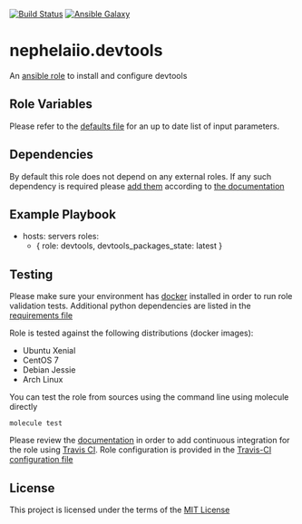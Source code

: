 [![Build Status](https://travis-ci.org/nephelaiio/ansible-role-devtools.svg?branch=master)](https://travis-ci.org/nephelaiio/ansible-role-devtools)
[![Ansible Galaxy](http://img.shields.io/badge/ansible--galaxy-systemd--service-blue.svg)](https://galaxy.ansible.com/nephelaiio/devtools/)

nephelaiio.devtools
=========

An [ansible role](https://galaxy.ansible.com/nephelaiio/devtools) to install and configure devtools

Role Variables
--------------

Please refer to the [defaults file](/defaults/main.yml) for an up to date list of input parameters.

Dependencies
------------

By default this role does not depend on any external roles. If any such dependency is required please [add them](/meta/main.yml) according to [the documentation](http://docs.ansible.com/ansible/playbooks_roles.html#role-dependencies)

Example Playbook
----------------

- hosts: servers
  roles:
     - { role: devtools, devtools_packages_state: latest }


Testing
-------

Please make sure your environment has [docker](https://www.docker.com) installed in order to run role validation tests. Additional python dependencies are listed in the [requirements file](/requirements.txt)

Role is tested against the following distributions (docker images):
  * Ubuntu Xenial
  * CentOS 7
  * Debian Jessie
  * Arch Linux

You can test the role from sources using the command line using molecule directly
```
molecule test
```
Please review the [documentation](http://docs.ansible.com/ansible/galaxy.html#setup-travis-integrations) in order to add continuous integration for the role using [Travis CI](https://travis-ci.org). Role configuration is provided in the [Travis-CI configuration file](/travis.yml)

License
-------

This project is licensed under the terms of the [MIT License](/LICENSE)
